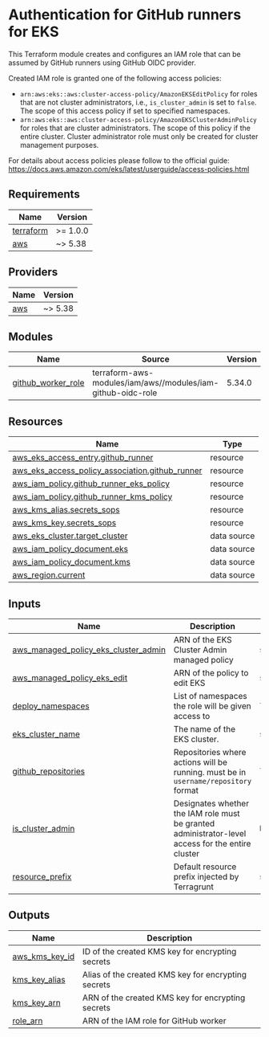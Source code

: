 # Authentication for GitHub runners for EKS

 This Terraform module creates and configures an IAM role that can be assumed
 by GitHub runners using GitHub OIDC provider.

 Created IAM role is granted one of the following access policies:

 * `arn:aws:eks::aws:cluster-access-policy/AmazonEKSEditPolicy` for roles that
   are not cluster administrators, i.e., `is_cluster_admin` is set to `false`.
   The scope of this access policy if set to specified namespaces.
 * `arn:aws:eks::aws:cluster-access-policy/AmazonEKSClusterAdminPolicy` for roles
   that are cluster administrators. The scope of this policy if the entire cluster.
   Cluster administrator role must only be created for cluster management purposes.

 For details about access policies please follow to the official guide:
 https://docs.aws.amazon.com/eks/latest/userguide/access-policies.html

## Requirements

| Name | Version |
|------|---------|
| <a name="requirement_terraform"></a> [terraform](#requirement\_terraform) | >= 1.0.0 |
| <a name="requirement_aws"></a> [aws](#requirement\_aws) | ~> 5.38 |

## Providers

| Name | Version |
|------|---------|
| <a name="provider_aws"></a> [aws](#provider\_aws) | ~> 5.38 |

## Modules

| Name | Source | Version |
|------|--------|---------|
| <a name="module_github_worker_role"></a> [github\_worker\_role](#module\_github\_worker\_role) | terraform-aws-modules/iam/aws//modules/iam-github-oidc-role | 5.34.0 |

## Resources

| Name | Type |
|------|------|
| [aws_eks_access_entry.github_runner](https://registry.terraform.io/providers/hashicorp/aws/latest/docs/resources/eks_access_entry) | resource |
| [aws_eks_access_policy_association.github_runner](https://registry.terraform.io/providers/hashicorp/aws/latest/docs/resources/eks_access_policy_association) | resource |
| [aws_iam_policy.github_runner_eks_policy](https://registry.terraform.io/providers/hashicorp/aws/latest/docs/resources/iam_policy) | resource |
| [aws_iam_policy.github_runner_kms_policy](https://registry.terraform.io/providers/hashicorp/aws/latest/docs/resources/iam_policy) | resource |
| [aws_kms_alias.secrets_sops](https://registry.terraform.io/providers/hashicorp/aws/latest/docs/resources/kms_alias) | resource |
| [aws_kms_key.secrets_sops](https://registry.terraform.io/providers/hashicorp/aws/latest/docs/resources/kms_key) | resource |
| [aws_eks_cluster.target_cluster](https://registry.terraform.io/providers/hashicorp/aws/latest/docs/data-sources/eks_cluster) | data source |
| [aws_iam_policy_document.eks](https://registry.terraform.io/providers/hashicorp/aws/latest/docs/data-sources/iam_policy_document) | data source |
| [aws_iam_policy_document.kms](https://registry.terraform.io/providers/hashicorp/aws/latest/docs/data-sources/iam_policy_document) | data source |
| [aws_region.current](https://registry.terraform.io/providers/hashicorp/aws/latest/docs/data-sources/region) | data source |

## Inputs

| Name | Description | Type | Default | Required |
|------|-------------|------|---------|:--------:|
| <a name="input_aws_managed_policy_eks_cluster_admin"></a> [aws\_managed\_policy\_eks\_cluster\_admin](#input\_aws\_managed\_policy\_eks\_cluster\_admin) | ARN of the EKS Cluster Admin managed policy | `string` | n/a | yes |
| <a name="input_aws_managed_policy_eks_edit"></a> [aws\_managed\_policy\_eks\_edit](#input\_aws\_managed\_policy\_eks\_edit) | ARN of the policy to edit EKS | `string` | n/a | yes |
| <a name="input_deploy_namespaces"></a> [deploy\_namespaces](#input\_deploy\_namespaces) | List of namespaces the role will be given access to | `list(string)` | `[]` | no |
| <a name="input_eks_cluster_name"></a> [eks\_cluster\_name](#input\_eks\_cluster\_name) | The name of the EKS cluster. | `string` | n/a | yes |
| <a name="input_github_repositories"></a> [github\_repositories](#input\_github\_repositories) | Repositories where actions will be running. must be in `username/repository` format | `list(string)` | n/a | yes |
| <a name="input_is_cluster_admin"></a> [is\_cluster\_admin](#input\_is\_cluster\_admin) | Designates whether the IAM role must be granted administrator-level access for the entire cluster | `bool` | `false` | no |
| <a name="input_resource_prefix"></a> [resource\_prefix](#input\_resource\_prefix) | Default resource prefix injected by Terragrunt | `string` | n/a | yes |

## Outputs

| Name | Description |
|------|-------------|
| <a name="output_aws_kms_key_id"></a> [aws\_kms\_key\_id](#output\_aws\_kms\_key\_id) | ID of the created KMS key for encrypting secrets |
| <a name="output_kms_key_alias"></a> [kms\_key\_alias](#output\_kms\_key\_alias) | Alias of the created KMS key for encrypting secrets |
| <a name="output_kms_key_arn"></a> [kms\_key\_arn](#output\_kms\_key\_arn) | ARN of the created KMS key for encrypting secrets |
| <a name="output_role_arn"></a> [role\_arn](#output\_role\_arn) | ARN of the IAM role for GitHub worker |